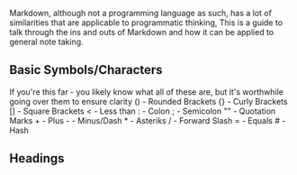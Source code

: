 Markdown, although not a programming language as such, has a lot of similarities that are applicable to programmatic thinking, This is a guide to talk through the ins and outs of Markdown and how it can be applied to general note taking.

## Basic Symbols/Characters
If you're this far - you likely know what all of these are,  but it's worthwhile going over them to ensure clarity
  () - Rounded Brackets
  {} - Curly Brackets
  [] - Square Brackets
  < - Less than
  : - Colon
  ; - Semicolon
  "" - Quotation Marks
  \+ - Plus
  \- - Minus/Dash
  \* - Asteriks
  \/ - Forward Slash
  \= - Equals
  \# - Hash

## Headings
